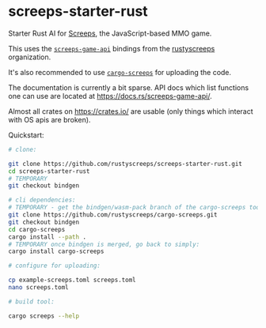 # screeps-starter-rust

Starter Rust AI for [Screeps][screeps], the JavaScript-based MMO game.

This uses the [`screeps-game-api`] bindings from the [rustyscreeps] organization.

It's also recommended to use [`cargo-screeps`] for uploading the code.

The documentation is currently a bit sparse. API docs which list functions one
can use are located at https://docs.rs/screeps-game-api/.

Almost all crates on https://crates.io/ are usable (only things which interact with OS
apis are broken).

Quickstart:

```sh
# clone:

git clone https://github.com/rustyscreeps/screeps-starter-rust.git
cd screeps-starter-rust
# TEMPORARY
git checkout bindgen

# cli dependencies:
# TEMPORARY - get the bindgen/wasm-pack branch of the cargo-screeps tool, which is not compatible with stdweb
git clone https://github.com/rustyscreeps/cargo-screeps.git
git checkout bindgen
cd cargo-screeps
cargo install --path .
# TEMPORARY once bindgen is merged, go back to simply:
cargo install cargo-screeps

# configure for uploading:

cp example-screeps.toml screeps.toml
nano screeps.toml

# build tool:

cargo screeps --help
```

[screeps]: https://screeps.com/
[`cargo-screeps`]: https://github.com/rustyscreeps/cargo-screeps/
[`screeps-game-api`]: https://github.com/rustyscreeps/screeps-game-api/
[rustyscreeps]: https://github.com/rustyscreeps/
